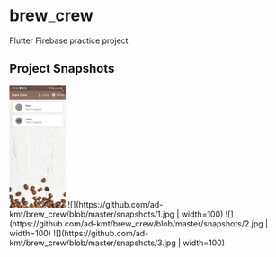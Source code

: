 # brew_crew

Flutter Firebase practice project

## Project Snapshots

<img src="https://github.com/ad-kmt/brew_crew/blob/master/snapshots/1.jpg" width="100">
![](https://github.com/ad-kmt/brew_crew/blob/master/snapshots/1.jpg | width=100)
![](https://github.com/ad-kmt/brew_crew/blob/master/snapshots/2.jpg | width=100)
![](https://github.com/ad-kmt/brew_crew/blob/master/snapshots/3.jpg | width=100)
